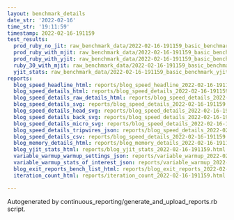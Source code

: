```yaml
---
layout: benchmark_details
date_str: '2022-02-16'
time_str: '19:11:59'
timestamp: 2022-02-16-191159
test_results:
  prod_ruby_no_jit: raw_benchmark_data/2022-02-16-191159_basic_benchmark_prod_ruby_no_jit.json
  prod_ruby_with_mjit: raw_benchmark_data/2022-02-16-191159_basic_benchmark_prod_ruby_with_mjit.json
  prod_ruby_with_yjit: raw_benchmark_data/2022-02-16-191159_basic_benchmark_prod_ruby_with_yjit.json
  ruby_30_with_mjit: raw_benchmark_data/2022-02-16-191159_basic_benchmark_ruby_30_with_mjit.json
  yjit_stats: raw_benchmark_data/2022-02-16-191159_basic_benchmark_yjit_stats.json
reports:
  blog_speed_headline_html: reports/blog_speed_headline_2022-02-16-191159.html
  blog_speed_details_html: reports/blog_speed_details_2022-02-16-191159.html
  blog_speed_details_raw_details_html: reports/blog_speed_details_2022-02-16-191159.raw_details.html
  blog_speed_details_svg: reports/blog_speed_details_2022-02-16-191159.svg
  blog_speed_details_head_svg: reports/blog_speed_details_2022-02-16-191159.head.svg
  blog_speed_details_back_svg: reports/blog_speed_details_2022-02-16-191159.back.svg
  blog_speed_details_micro_svg: reports/blog_speed_details_2022-02-16-191159.micro.svg
  blog_speed_details_tripwires_json: reports/blog_speed_details_2022-02-16-191159.tripwires.json
  blog_speed_details_csv: reports/blog_speed_details_2022-02-16-191159.csv
  blog_memory_details_html: reports/blog_memory_details_2022-02-16-191159.html
  blog_yjit_stats_html: reports/blog_yjit_stats_2022-02-16-191159.html
  variable_warmup_warmup_settings_json: reports/variable_warmup_2022-02-16-191159.warmup_settings.json
  variable_warmup_stats_of_interest_json: reports/variable_warmup_2022-02-16-191159.stats_of_interest.json
  blog_exit_reports_bench_list_html: reports/blog_exit_reports_2022-02-16-191159.bench_list.html
  iteration_count_html: reports/iteration_count_2022-02-16-191159.html

---
```

Autogenerated by continuous_reporting/generate_and_upload_reports.rb script.

